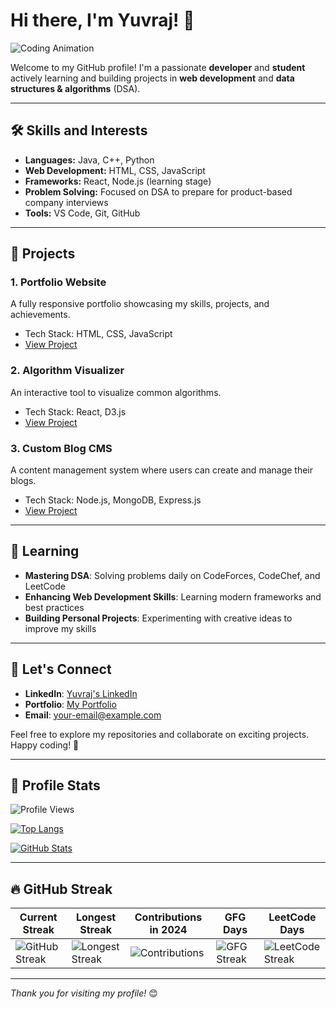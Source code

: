 # Hi there, I'm Yuvraj! 👋

![Coding Animation](https://media.giphy.com/media/L8K62iTDkzGX6/giphy.gif)

Welcome to my GitHub profile! I'm a passionate **developer** and **student** actively learning and building projects in **web development** and **data structures & algorithms** (DSA).

---

## 🛠️ **Skills and Interests**

- **Languages:** Java, C++, Python
- **Web Development:** HTML, CSS, JavaScript
- **Frameworks:** React, Node.js (learning stage)
- **Problem Solving:** Focused on DSA to prepare for product-based company interviews
- **Tools:** VS Code, Git, GitHub

---

## 🌟 **Projects**

### 1. **Portfolio Website**
A fully responsive portfolio showcasing my skills, projects, and achievements.
- Tech Stack: HTML, CSS, JavaScript
- [View Project](#)

### 2. **Algorithm Visualizer**
An interactive tool to visualize common algorithms.
- Tech Stack: React, D3.js
- [View Project](#)

### 3. **Custom Blog CMS**
A content management system where users can create and manage their blogs.
- Tech Stack: Node.js, MongoDB, Express.js
- [View Project](#)

---

## 🎯 **Learning**

- **Mastering DSA**: Solving problems daily on CodeForces, CodeChef, and LeetCode
- **Enhancing Web Development Skills**: Learning modern frameworks and best practices
- **Building Personal Projects**: Experimenting with creative ideas to improve my skills

---

## 🤝 **Let's Connect**

- **LinkedIn**: [Yuvraj's LinkedIn](#)
- **Portfolio**: [My Portfolio](#)
- **Email**: your-email@example.com

Feel free to explore my repositories and collaborate on exciting projects. Happy coding! 🚀

---

## 👀 **Profile Stats**

![Profile Views](https://komarev.com/ghpvc/?username=yuvraj-kolkar17&color=blue&style=flat-square)

[![Top Langs](https://github-readme-stats.vercel.app/api/top-langs/?username=yuvraj-kolkar17&layout=compact&theme=dark)](https://github.com/yuvraj-kolkar17)

[![GitHub Stats](https://github-readme-stats.vercel.app/api?username=yuvraj-kolkar17&show_icons=true&theme=dark)](https://github.com/yuvraj-kolkar17)

---

## 🔥 **GitHub Streak**

| Current Streak | Longest Streak | Contributions in 2024 | GFG Days | LeetCode Days |
|----------------|----------------|------------------------|----------|---------------|
| ![GitHub Streak](https://github-readme-streak-stats.herokuapp.com?user=yuvraj-kolkar17&theme=dark&fire=FF4500) | ![Longest Streak](https://streak-stats.demolab.com/?user=yuvraj-kolkar17&theme=dark&ring=FFA500) | ![Contributions](https://github-readme-stats.vercel.app/api?username=yuvraj-kolkar17&theme=dark&hide=stars) | ![GFG Streak](https://geeksforgeeks-streak-stats.herokuapp.com?user=kolkarybkiz&theme=dark&fire=FF4500) | ![LeetCode Streak](https://leetcode-streak-stats.herokuapp.com?user=yuvraj_kolkar&theme=dark&fire=FF4500) |

---

_Thank you for visiting my profile!_ 😊
